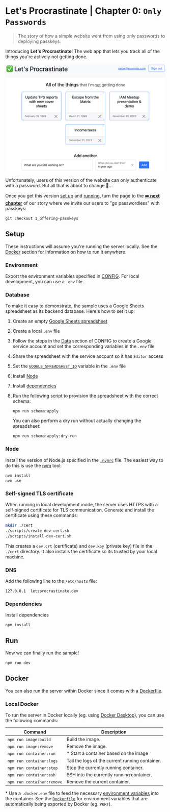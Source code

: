 # Let's Procrastinate | Chapter 0: `Only Passwords`

> The story of how a simple website went from using only passwords to deploying passkeys.

Introducing **Let's Procrastinate**! The web app that lets you track all of the things you're actively not getting done.

![App screenshot](./media/chapter-0.png)

Unfortunately, users of this version of the website can only authenticate with a password. But all that is about to change 🙂...

Once you get this version [set up](#setup) and [running](#run), turn the page to the [**➡️ next chapter**](https://github.com/twistedstream/lets-procrastinate/tree/1_offering-passkeys) of our story where we invite our users to "go passwordless" with passkeys:

```shell
git checkout 1_offering-passkeys
```

## Setup

These instructions will assume you're running the server locally. See the [Docker](#docker) section for information on how to run it anywhere.

### Environment

Export the environment variables specified in [CONFIG](./CONFIG.md). For local development, you can use a `.env` file.

### Database

To make it easy to demonstrate, the sample uses a Google Sheets spreadsheet as its backend database. Here's how to set it up:

1. Create an empty [Google Sheets spreadsheet](https://docs.google.com/spreadsheets)
1. Create a local `.env` file
1. Follow the steps in the [Data](./CONFIG.md#data) section of CONFIG to create a Google service account and set the corresponding variables in the `.env` file
1. Share the spreadsheet with the service account so it has `Editor` access
1. Set the [`GOOGLE_SPREADSHEET_ID`](./CONFIG.md#google_spreadsheet_id) variable in the `.env` file
1. Install [Node](#node)
1. Install [dependencies](#dependencies)
1. Run the following script to provision the spreadsheet with the correct schema:

   ```shell
   npm run schema:apply
   ```

   You can also perform a dry run without actually changing the spreadsheet:

   ```shell
   npm run schema:apply:dry-run
   ```

### Node

Install the version of Node.js specified in the [`.nvmrc`](./.nvmrc) file. The easiest way to do this is use the [nvm](https://github.com/nvm-sh/nvm) tool:

```shell
nvm install
nvm use
```

### Self-signed TLS certificate

When running in local development mode, the server uses HTTPS with a self-signed certificate for TLS communication. Generate and install the certificate using these commands:

```bash
mkdir ./cert
./scripts/create-dev-cert.sh
./scripts/install-dev-cert.sh
```

This creates a `dev.crt` (certificate) and `dev.key` (private key) file in the `./cert` directory. It also installs the certificate so its trusted by your local machine.

### DNS

Add the following line to the `/etc/hosts` file:

```text
127.0.0.1  letsprocrastinate.dev
```

### Dependencies

Install dependencies

```shell
npm install
```

## Run

Now we can finally run the sample!

```shell
npm run dev
```

## Docker

You can also run the server within Docker since it comes with a [Dockerfile](./Dockerfile).

### Local Docker

To run the server in Docker locally (eg. using [Docker Desktop](https://www.docker.com/products/docker-desktop/)), you can use the following commands:

| Command                    | Description                                     |
| -------------------------- | ----------------------------------------------- |
| `npm run image:build`      | Build the image.                                |
| `npm run image:remove`     | Remove the image.                               |
| `npm run container:run`    | \* Start a container based on the image         |
| `npm run container:logs`   | Tail the logs of the current running container. |
| `npm run container:stop`   | Stop the currently running container.           |
| `npm run container:ssh`    | SSH into the currently running container.       |
| `npm run container:remove` | Remove the current container.                   |

\* Use a `.docker.env` file to feed the necessary [environment variables](#environment) into the container. See the [`Dockerfile`](./Dockerfile) for environment variables that are automatically being exported by Docker (eg. `PORT`).
